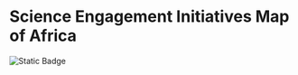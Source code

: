 # Science Engagement Initiatives Map of Africa

![Static Badge](https://img.shields.io/badge/View_the_web_app-%2300693E?style=flat&logo=r&link=marvinmburu.shinyapps.io%2Futm_science_engagement_map%2F)
